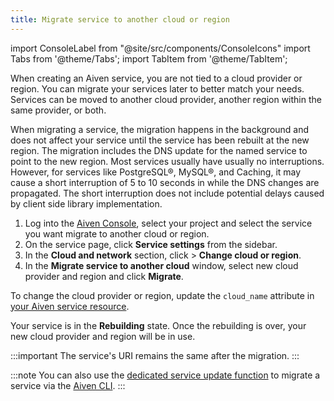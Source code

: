 ```yaml
---
title: Migrate service to another cloud or region
---
```


import ConsoleLabel from "@site/src/components/ConsoleIcons"
import Tabs from '@theme/Tabs';
import TabItem from '@theme/TabItem';

When creating an Aiven service, you are not tied to a cloud provider or region. You can migrate your services later to better match your needs.
Services can be moved to another cloud provider, another region within the same provider,
or both.

When migrating a service, the migration happens in the background and
does not affect your service until the service has been rebuilt at the
new region. The migration includes the DNS update for the named service
to point to the new region. Most services usually have usually no interruptions.
However, for services like PostgreSQL®, MySQL®, and Caching, it may cause a short
interruption of 5 to 10 seconds in while the DNS changes are propagated.
The short interruption does not include potential
delays caused by client side library implementation.

<Tabs groupId="group1">
<TabItem value="console" label="Console" default>

1.  Log into the [Aiven Console](https://console.aiven.io/), select your
    project and select the service you want migrate to another
    cloud or region.
1.  On the service page, click **Service settings** from the sidebar.
1.  In the **Cloud and network** section, click
    <ConsoleLabel name="actions"/> > **Change cloud or region**.
1.  In the **Migrate service to another cloud** window, select new cloud
    provider and region and click **Migrate**.

</TabItem>
<TabItem value="terraform" label="Terraform">

To change the cloud provider or region, update the `cloud_name` attribute in
[your Aiven service resource](https://registry.terraform.io/providers/aiven/aiven/latest/docs).

</TabItem>
</Tabs>

Your service is in the **Rebuilding** state. Once the rebuilding is over,
your new cloud provider and region will be in use.

:::important
The service's URI remains the same after the migration.
:::

:::note
You can also use the
[dedicated service update function](/docs/tools/cli/service-cli#avn-cli-service-update) to migrate a service via the
[Aiven CLI](/docs/tools/cli).
:::
